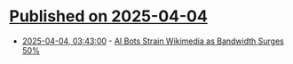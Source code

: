 # [Published on 2025-04-04](index.md)

* [2025-04-04, 03:43:00](https://soylentnews.org/article.pl?sid=25/04/03/0144235&from=rss) - [AI Bots Strain Wikimedia as Bandwidth Surges 50%](https://soylentnews.org/article.pl?sid=25/04/03/0144235&from=rss)
